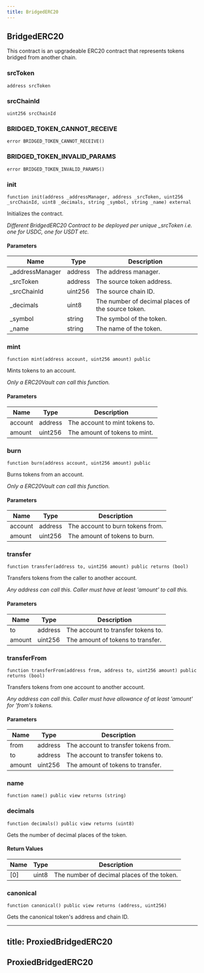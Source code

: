 ```yaml
---
title: BridgedERC20
---
```


## BridgedERC20

This contract is an upgradeable ERC20 contract that represents tokens bridged
from another chain.

### srcToken

```solidity
address srcToken
```

### srcChainId

```solidity
uint256 srcChainId
```

### BRIDGED_TOKEN_CANNOT_RECEIVE

```solidity
error BRIDGED_TOKEN_CANNOT_RECEIVE()
```

### BRIDGED_TOKEN_INVALID_PARAMS

```solidity
error BRIDGED_TOKEN_INVALID_PARAMS()
```

### init

```solidity
function init(address _addressManager, address _srcToken, uint256 _srcChainId, uint8 _decimals, string _symbol, string _name) external
```

Initializes the contract.

_Different BridgedERC20 Contract to be deployed
per unique \_srcToken i.e. one for USDC, one for USDT etc._

#### Parameters

| Name             | Type    | Description                                       |
| ---------------- | ------- | ------------------------------------------------- |
| \_addressManager | address | The address manager.                              |
| \_srcToken       | address | The source token address.                         |
| \_srcChainId     | uint256 | The source chain ID.                              |
| \_decimals       | uint8   | The number of decimal places of the source token. |
| \_symbol         | string  | The symbol of the token.                          |
| \_name           | string  | The name of the token.                            |

### mint

```solidity
function mint(address account, uint256 amount) public
```

Mints tokens to an account.

_Only a ERC20Vault can call this function._

#### Parameters

| Name    | Type    | Description                    |
| ------- | ------- | ------------------------------ |
| account | address | The account to mint tokens to. |
| amount  | uint256 | The amount of tokens to mint.  |

### burn

```solidity
function burn(address account, uint256 amount) public
```

Burns tokens from an account.

_Only a ERC20Vault can call this function._

#### Parameters

| Name    | Type    | Description                      |
| ------- | ------- | -------------------------------- |
| account | address | The account to burn tokens from. |
| amount  | uint256 | The amount of tokens to burn.    |

### transfer

```solidity
function transfer(address to, uint256 amount) public returns (bool)
```

Transfers tokens from the caller to another account.

_Any address can call this. Caller must have at least 'amount' to
call this._

#### Parameters

| Name   | Type    | Description                        |
| ------ | ------- | ---------------------------------- |
| to     | address | The account to transfer tokens to. |
| amount | uint256 | The amount of tokens to transfer.  |

### transferFrom

```solidity
function transferFrom(address from, address to, uint256 amount) public returns (bool)
```

Transfers tokens from one account to another account.

_Any address can call this. Caller must have allowance of at least
'amount' for 'from's tokens._

#### Parameters

| Name   | Type    | Description                          |
| ------ | ------- | ------------------------------------ |
| from   | address | The account to transfer tokens from. |
| to     | address | The account to transfer tokens to.   |
| amount | uint256 | The amount of tokens to transfer.    |

### name

```solidity
function name() public view returns (string)
```

### decimals

```solidity
function decimals() public view returns (uint8)
```

Gets the number of decimal places of the token.

#### Return Values

| Name | Type  | Description                                |
| ---- | ----- | ------------------------------------------ |
| [0]  | uint8 | The number of decimal places of the token. |

### canonical

```solidity
function canonical() public view returns (address, uint256)
```

Gets the canonical token's address and chain ID.

---

## title: ProxiedBridgedERC20

## ProxiedBridgedERC20
